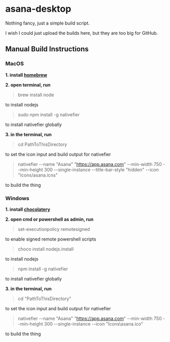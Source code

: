 # asana-desktop
Nothing fancy, just a simple build script.

I wish I could just upload the builds here, but they are too big for GitHub.

## Manual Build Instructions
### MacOS
**1. install [homebrew](https://brew.sh/)**

**2. open terminal, run**
> brew install node   

to install nodejs   

> sudo npm install -g nativefier   

to install nativefier globally   

**3. in the terminal, run**
> cd PathToThisDirectory   

to set the icon input and build output for nativefier   

> nativefier --name "Asana" "https://app.asana.com" --min-width 750 --min-height 300 --single-instance --title-bar-style "hidden" --icon "Icons/asana.icns"   

to build the thing   

### Windows
**1. install [chocolatery](https://chocolatey.org/)**

**2. open  cmd or powershell as admin, run**
> set-executionpolicy remotesigned   

to enable signed remote powershell scripts   

> choco install nodejs.install   

to install nodejs

> npm install -g nativefier   

to install nativefier globally   

**3. in the terminal, run**
> cd "PathToThisDirectory"   

to set the icon input and build output for nativefier   

> nativefier --name "Asana" "https://app.asana.com" --min-width 750 --min-height 300 --single-instance --icon "Icons\asana.ico"  

to build the thing   
